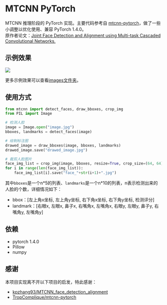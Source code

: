 # MTCNN PyTorch

MTCNN 推理阶段的 PyTorch 实现。主要代码参考自 [mtcnn-pytorch](https://github.com/TropComplique/mtcnn-pytorch)，做了一些小调整以优化使用、兼容 PyTorch 1.4.0。  
原作者论文：[Joint Face Detection and Alignment using Multi-task Cascaded Convolutional Networks.](https://arxiv.org/abs/1604.02878)

## 示例效果

![](https://raw.githubusercontent.com/xirikm/mtcnn-pytorch/master/images/example3_result.jpg)

更多示例效果可以查看[images文件夹](https://github.com/xirikm/mtcnn-pytorch/tree/master/images)。

## 使用方式

```python
from mtcnn import detect_faces, draw_bboxes, crop_img
from PIL import Image

# 检测人脸
image = Image.open("image.jpg")
bboxes, landmarks = detect_faces(image)

# 绘制标注图
drawed_image = draw_bboxes(image, bboxes, landmarks)
drawed_image.save("drawed_image.jpg")

# 裁剪人脸图片
face_img_list = crop_img(image, bboxes, resize=True, crop_size=(64, 64))
for i in range(len(face_img_list)):
    face_img_list[i].save("face_"+str(i+1)+".jpg")
```

其中`bboxes`是一个n\*5的列表、`landmarks`是一个n\*10的列表，n表示检测出来的人脸的个数，详细情况如下：

- bbox：[左上角x坐标, 左上角y坐标, 右下角x坐标, 右下角y坐标, 检测评分]
- landmark：[右眼x, 左眼x, 鼻子x, 右嘴角x, 左嘴角x, 右眼y, 左眼y, 鼻子y, 右嘴角y, 左嘴角y]

## 依赖

- pytorch 1.4.0
- Pillow
- numpy

## 感谢

本项目实现离不开以下项目的启发，特此感谢：

- [kpzhang93/MTCNN_face_detection_alignment](https://github.com/kpzhang93/MTCNN_face_detection_alignment)
- [TropComplique/mtcnn-pytorch](https://github.com/TropComplique/mtcnn-pytorch)

